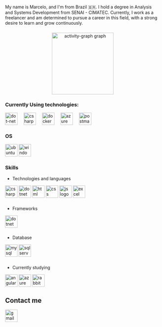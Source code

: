 ###

<p align="left">My name is Marcelo, and I'm from Brazil 🇧🇷. I hold a degree in Analysis and Systems Development from SENAI - CIMATEC. Currently, I work as a freelancer and am determined to pursue a career in this field, with a strong desire to learn and grow continuously.</p>

###

<div align="center">
  <img src="https://github-readme-activity-graph.vercel.app/graph?username=Mmarcelinho&radius=16&theme=high-contrast&area=false&order=5&hide_border=true&hide_title=true" height="200" alt="activity-graph graph"  />
</div>

###

### Currently Using technologies:

<div align="left">
  <img src="https://skillicons.dev/icons?i=dotnet" height="40" alt="dot-net logo"  />
  <img width="12" />
  <img src="https://skillicons.dev/icons?i=cs" height="40" alt="csharp logo"  />
  <img width="12" />
  <img src="https://skillicons.dev/icons?i=docker" height="40" alt="docker logo"  />
  <img width="12" />
  <img src="https://skillicons.dev/icons?i=azure" height="40" alt="azure logo"  />
  <img width="12" />
  <img src="https://skillicons.dev/icons?i=postman" height="40" alt="postman logo"  />
</div>

###

### OS

<div align="left">
  <img src="https://img.shields.io/badge/Ubuntu-E95420?style=for-the-badge&logo=ubuntu&logoColor=white" height="40" alt="ubuntu logo"  />
  
  <img src="https://img.shields.io/badge/Windows-0078D6?style=for-the-badge&logo=windows&logoColor=white" height="40" alt="windows logo"  />
</div>

###

### Skills

- Technologies and languages

<div align="left">
  <img src="https://img.shields.io/badge/C%23-239120?style=for-the-badge&logo=c-sharp&logoColor=white" height="40" alt="csharp logo"  />

  <img src="https://img.shields.io/badge/.NET-5C2D91?style=for-the-badge&logo=.net&logoColor=white" height="40" alt="dotnet logo"  />
  
  <img src="https://img.shields.io/badge/HTML-239120?style=for-the-badge&logo=html5&logoColor=white" height="40" alt="html logo"  />

  <img src="https://img.shields.io/badge/CSS-239120?&style=for-the-badge&logo=css3&logoColor=white" height="40" alt="css logo"  />

  <img src="https://img.shields.io/badge/JavaScript-323330?style=for-the-badge&logo=javascript&logoColor=F7DF1E" height="40" alt="js logo"  />

  <img src="https://img.shields.io/badge/Microsoft_Excel-217346?style=for-the-badge&logo=microsoft-excel&logoColor=white" height="40" alt="excel logo"  />

</div>

###

- Frameworks

<div align="left">
  <img src="https://img.shields.io/badge/.NET-5C2D91?style=for-the-badge&logo=.net&logoColor=white" height="40" alt="dotnet logo"  />
</div>

###

- Database

<div align="left">
  
  <img src="https://img.shields.io/badge/MySQL-00000F?style=for-the-badge&logo=mysql&logoColor=white" height="40" alt="mysql logo"  />

  <img src="https://img.shields.io/badge/Microsoft_SQL_Server-CC2927?style=for-the-badge&logo=microsoft-sql-server&logoColor=white" height="40" alt="sql server logo"  />

</div>

###

- Currently studying

 <div align="left">
  
  <img src="https://img.shields.io/badge/Angular-DD0031?style=for-the-badge&logo=angular&logoColor=white" height="40" alt="angular logo"  />

  <img src="https://img.shields.io/badge/Azure_DevOps-0078D7?style=for-the-badge&logo=azure-devops&logoColor=white" height="40" alt="azure devops logo"  />

  <img src="https://img.shields.io/badge/rabbitmq-%23FF6600.svg?&style=for-the-badge&logo=rabbitmq&logoColor=white" height="40" alt="rabbit mq logo"  />

</div>

###

## Contact me

<div align="left">
  <a href="marcelorosario2001@gmail.com" target="_blank">
    <img src="https://img.shields.io/badge/Gmail-D14836?style=for-the-badge&logo=gmail&logoColor=white"  height="40" alt="gmail logo"  />
  </a>
</div>


